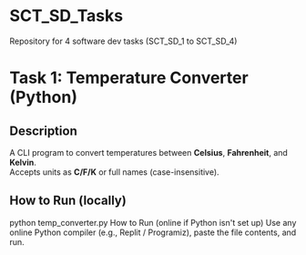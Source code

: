 # SCT_SD_Tasks
Repository for 4 software dev tasks (SCT_SD_1 to SCT_SD_4)
# Task 1: Temperature Converter (Python)

## Description
A CLI program to convert temperatures between **Celsius**, **Fahrenheit**, and **Kelvin**.  
Accepts units as **C/F/K** or full names (case-insensitive).

## How to Run (locally)
python temp_converter.py
How to Run (online if Python isn't set up)
Use any online Python compiler (e.g., Replit / Programiz), paste the file contents, and run.
